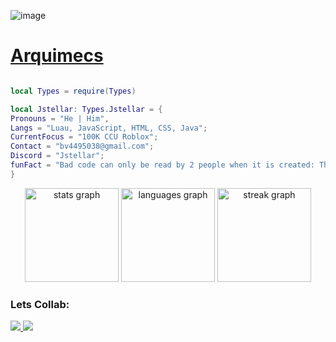 ![image](https://github.com/user-attachments/assets/cd41a9e5-2ce8-4176-94d4-cf51afb40169)

<div>
  <h1>
    <a href="https://github.com/Arquimecs"> Arquimecs </a>
  </h1>
</div>


```lua

local Types = require(Types)

local Jstellar: Types.Jstellar = {
Pronouns = "He | Him",
Langs = "Luau, JavaScript, HTML, CSS, Java";
CurrentFocus = "100K CCU Roblox";
Contact = "bv4495038@gmail.com";
Discord = "Jstellar";
funFact = "Bad code can only be read by 2 people when it is created: The coder, and god. 6 months later, only god can understand it."
}
```

<div align="center">
  <img src="https://github-readme-stats.vercel.app/api?username=Arquimecs&hide_title=false&hide_rank=false&show_icons=true&include_all_commits=true&count_private=true&disable_animations=false&theme=transparent&locale=en&hide_border=false&order=1" height="150" alt="stats graph"  />
  <img src="https://github-readme-stats.vercel.app/api/top-langs?username=Arquimecs&locale=en&hide_title=false&layout=compact&card_width=320&langs_count=5&theme=transparent&hide_border=false&order=2" height="150" alt="languages graph"  />
  <img src="https://streak-stats.demolab.com?user=Arquimecs&locale=en&mode=daily&theme=transparent&hide_border=false&border_radius=5&order=3" height="150" alt="streak graph" />
</div>
<h3> Lets Collab: </h3>
<p align="left"> 
<a href="https://x.com/rblx_frozen" style="height: 100; width: 100"> <img src="![image](https://github.com/user-attachments/assets/ed7ac67d-fe3a-4649-a6a9-b91f1b914b9e)"> </img> </a>
<a href="https://discord.gg/J9PgsdSXAj" style="height: 100; width: 150"> <img src="![image](https://github.com/user-attachments/assets/ed2d0b9a-61c7-4702-b3e3-ebdc28166c8f)"> </img> </a>
</p>
<!---
Arquimecs/Arquimecs is a ✨ special ✨ repository because its `README.md` (this file) appears on your GitHub profile.
You can click the Preview link to take a look at your changes.
--->
